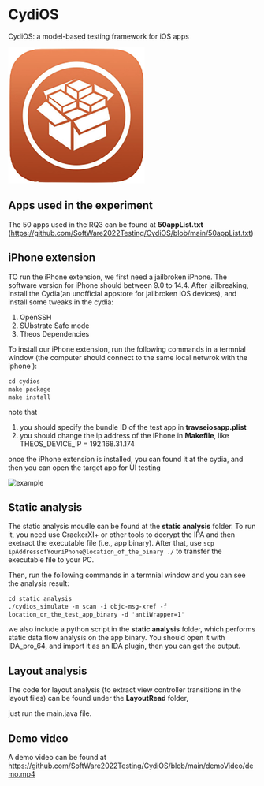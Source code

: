 # CydiOS
CydiOS: a model-based testing framework for iOS apps

![example](./Snip20230228_2.png)

## Apps used in the experiment

The 50 apps used in the RQ3 can be found at **50appList.txt** (https://github.com/SoftWare2022Testing/CydiOS/blob/main/50appList.txt)


## iPhone extension

TO run the iPhone extension, we first need a jailbroken iPhone. The software version for iPhone should between 9.0 to 14.4.
After jailbreaking, install the Cydia(an unofficial appstore for jailbroken iOS devices), and install some tweaks in the cydia:
1. OpenSSH
2. SUbstrate Safe mode
3. Theos Dependencies

To install our iPhone extension, run the following commands in a termnial window (the computer should connect to the same local netwrok with the iphone ): 
```
cd cydios
make package 
make install
```
note that 
1. you should specify the bundle ID of the test app in **travseiosapp.plist**
2. you should change the ip address of the iPhone in **Makefile**, like THEOS_DEVICE_IP = 192.168.31.174

once the iPhone extension is installed, you can found it at the cydia, and then you can open the target app for UI testing

![example](./cydia1.jpeg)


## Static analysis
The static analysis moudle can be found at the  **static analysis** folder.
To run it, you need use CrackerXI+ or other tools to decrypt the IPA and then exetract the executable file (i.e., app binary).
After that, use ``scp ipAddressofYouriPhone@location_of_the_binary ./`` to transfer the executable file to your PC.

Then, run the following commands in a termnial window and you can see the analysis result:
```
cd static analysis
./cydios_simulate -m scan -i objc-msg-xref -f location_or_the_test_app_binary -d 'antiWrapper=1'
```

we also include a python script in the  **static analysis** folder, which performs static data flow analysis on the app binary.
You should open it with IDA_pro_64, and import it as an IDA plugin, then you can get the output.


## Layout analysis
The code for layout analysis (to extract view controller transitions in the layout files) can be found under the **LayoutRead** folder,

just run the main.java file. 

## Demo video
A demo video can be found at https://github.com/SoftWare2022Testing/CydiOS/blob/main/demoVideo/demo.mp4
